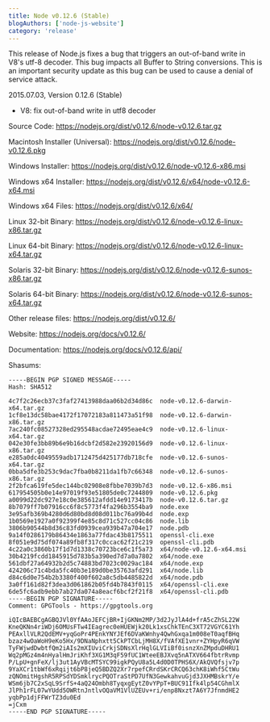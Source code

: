 ```yaml
---
title: Node v0.12.6 (Stable)
blogAuthors: ['node-js-website']
category: 'release'
---
```


This release of Node.js fixes a bug that triggers an out-of-band write in V8's
utf-8 decoder. This bug impacts all Buffer to String conversions. This is an
important security update as this bug can be used to cause a denial of service
attack.

2015.07.03, Version 0.12.6 (Stable)

* V8: fix out-of-band write in utf8 decoder

Source Code: https://nodejs.org/dist/v0.12.6/node-v0.12.6.tar.gz

Macintosh Installer (Universal): https://nodejs.org/dist/v0.12.6/node-v0.12.6.pkg

Windows Installer: https://nodejs.org/dist/v0.12.6/node-v0.12.6-x86.msi

Windows x64 Installer: https://nodejs.org/dist/v0.12.6/x64/node-v0.12.6-x64.msi

Windows x64 Files: https://nodejs.org/dist/v0.12.6/x64/

Linux 32-bit Binary: https://nodejs.org/dist/v0.12.6/node-v0.12.6-linux-x86.tar.gz

Linux 64-bit Binary: https://nodejs.org/dist/v0.12.6/node-v0.12.6-linux-x64.tar.gz

Solaris 32-bit Binary: https://nodejs.org/dist/v0.12.6/node-v0.12.6-sunos-x86.tar.gz

Solaris 64-bit Binary: https://nodejs.org/dist/v0.12.6/node-v0.12.6-sunos-x64.tar.gz

Other release files: https://nodejs.org/dist/v0.12.6/

Website: https://nodejs.org/docs/v0.12.6/

Documentation: https://nodejs.org/docs/v0.12.6/api/

Shasums:

```
-----BEGIN PGP SIGNED MESSAGE-----
Hash: SHA512

4c7f2c26ecb37c3faf27413988daa06b2d34d86c  node-v0.12.6-darwin-x64.tar.gz
1cf8e13dc58bae4172f17072183a811473a51f98  node-v0.12.6-darwin-x86.tar.gz
7ac240fc08527328ed295548acdae72495eae4c9  node-v0.12.6-linux-x64.tar.gz
042e30fe3bb89b6e9b16dcbf2d582e23920156d9  node-v0.12.6-linux-x86.tar.gz
e285a0dc4049559adb1712475d425177db718cfe  node-v0.12.6-sunos-x64.tar.gz
0bba5dfe3b253c9dac7fba0b8211da1fb7c66348  node-v0.12.6-sunos-x86.tar.gz
2f2bfca619fe5dec144bc02908e8fbbe7039b7d3  node-v0.12.6-x86.msi
617954505b0e14e97019f93e51805de0c7244809  node-v0.12.6.pkg
a0099d22dc927e18c0e385612afdd14e9173417b  node-v0.12.6.tar.gz
8b7079ff7b07916cc6f8c5773f4fa296b3554ba9  node.exe
3e95afb369b4280d6d80bd8d08d011bc76a99b4d  node.exp
1b0569e1927a0f92399f4e85c8d71c527cc04c86  node.lib
3806b90544b8d36c83fd0939cea939b47a704e17  node.pdb
9a14f0286179b86434e1863a77fdac43b8175511  openssl-cli.exe
8f051e9d75df074a89fb8f317c0ccac62f21c219  openssl-cli.pdb
4c22a0c3860b17f1d7d1338c70723bce6c1f5a73  x64/node-v0.12.6-x64.msi
30b4219fcdd1845915d783b5a390ed7d7a0a7802  x64/node.exe
561dbf27a64932b2d5c74883bd7023c0029ac184  x64/node.exp
424206c71c4bda5fc40b3e189d0be35763afd291  x64/node.lib
d84c6d0e754b2b3380f400f602a8c5db4485822d  x64/node.pdb
3a0ff161d82f3dea3d061862b05fd4b7843f0115  x64/openssl-cli.exe
6de5fc6adb9ebb7ab27da074a8eacf6bcf2f21f8  x64/openssl-cli.pdb
-----BEGIN PGP SIGNATURE-----
Comment: GPGTools - https://gpgtools.org

iQIcBAEBCgAGBQJVl0YfAAoJEFCjBR+IjGKNm2MP/3d2JyJlA4d+frA5cZhSL22W
KneQKNn4riWDj6OMUsFTw4IEagrec0eHUEWjk20Lk1xsChkTEnC3XT72VGYC61Yh
PEAxllVLR2QdEMV+yqGoPr4PEnkYNYJEf6DVaKWnhy4QwhGxqa1m008eT0aqfBHq
bzaz4wOaWoH9eKo5Hx/9DNaNphxtt5CkPTCbLjMH8X/fVAfXE1vnr+ZYHpyR6qVW
TyFWjwdDwbtfQm2iAIs2mXIUviCrkjSDNsXlrHqlGLVIiBf0isnzXnZMpduDHRU1
Wq2pMGz4m4nHyalHmJriKhf3XG1M3qF59fUC1WteeEBJXvq5nATXV664fbtrRvmp
P/LpU+gnFeX/lj3ut1AyVBcMTSYC99igkPQyU8a5L4d0D0TPHS6X/AkQVQfsjv7p
9YaXCr1tbWf6xRqijt6bP8jeQ5BDZQ2Xr7rpefCRrdSKrCRCQ63chK8iWhf5CtWu
zQNOmitHgshR5RPSdYDSmklrycPQOTraStPD7UfN3GewkahvuGjd3JXHMBskrY/e
WSm6jb7C2xSqL9SrfS+4aQ24Ombh8TyqxgEytZ0vYPpT+BUC91Ifk4lp54CGhmlX
JlPh1rFL07wYUdd5OWRtnJntlvOQaVM1VlUZEUv+ri/enp8Nxzt7A6Y7JfnmdHE2
yqbPp1djFFWrTZ3du0Ed
=jCxm
-----END PGP SIGNATURE-----
```
